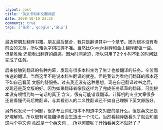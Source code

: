 ```yaml
---
layout: post
title: '英文书和中文翻译版'
date: 2008-10-10 22:36
comments: true
tags: ['任务','google','金山']
---
```


最近帮朋友翻译书籍。朋友最后整合，我只是翻译其中一个章节。因为根本没有看前面的文章，所以难免字词把握不准。当然比Google翻译和金山翻译都强一些。但是难免
还能看出翻译的痕迹。因为时间紧迫，所以只用了2个小时不到的时间就完成了任务。

后来接触到翻译的各种内幕，发现有很多本科生为了生计也接翻译的任务。辛苦而快速的翻译。当然这里不是说本科生翻译的就差。但是我认为看他们翻译的版本还不如自己看英
文版的舒服些。过去我还没有这种思想，现在自己翻译过书之后，发现还是英文版的好。因为如果翻译者像我这样为了完成任务草草的翻译，可能根本没有领悟到每一句话的真正
含义，很有可能错误翻译。计算机的专业文章很多还要看懂代码后做翻译，与其看别人的二义性翻译还不如自己理解下英文原版好。

另外也发现一个问题，很多专业词汇根本不知道中文对应的是什么。但是英文还是好理解的。所以很有可能翻译者会生造出一个词汇。当然看翻译版看久了就会知道这两个中文词
竟然是一个英文词......所以何苦呢？开始看英文不就好了？

